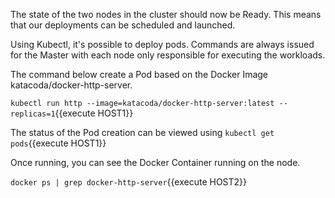 

The state of the two nodes in the cluster should now be Ready. This means that our deployments can be scheduled and launched.

Using Kubectl, it's possible to deploy pods. Commands are always issued for the Master with each node only responsible for executing the workloads.

The command below create a Pod based on the Docker Image katacoda/docker-http-server.

`kubectl run http --image=katacoda/docker-http-server:latest --replicas=1`{{execute HOST1}}

The status of the Pod creation can be viewed using 
`kubectl get pods`{{execute HOST1}}

Once running, you can see the Docker Container running on the node.

`docker ps | grep docker-http-server`{{execute HOST2}}

